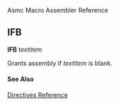 Asmc Macro Assembler Reference

## IFB

**IFB** _textitem_

Grants assembly if _textitem_ is blank.

#### See Also

[Directives Reference](readme.md)
